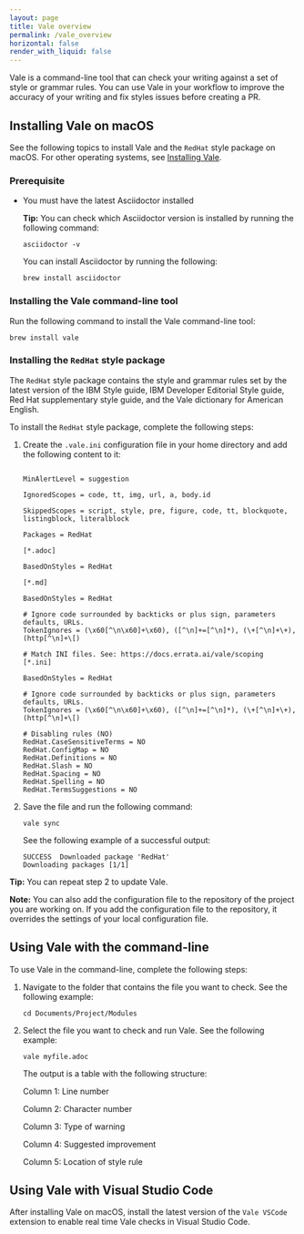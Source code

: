 ```yaml
---
layout: page
title: Vale overview
permalink: /vale_overview
horizontal: false
render_with_liquid: false
---
```


Vale is a command-line tool that can check your writing against a set of style or grammar rules. You can use Vale in your workflow to improve the accuracy of your writing and fix styles issues before creating a PR.

## Installing Vale on macOS

See the following topics to install Vale and the `RedHat` style package on macOS. For other operating systems, see [Installing Vale](https://redhat-documentation.github.io/vale-at-red-hat/docs/main/user-guide/installing-vale-cli/).

### Prerequisite

- You must have the latest Asciidoctor installed

    **Tip:** You can check which Asciidoctor version is installed by running the following command: 

    `asciidoctor -v`

    You can install Asciidoctor by running the following:

    `brew install asciidoctor`

### Installing the Vale command-line tool

Run the following command to install the Vale command-line tool:

`brew install vale`

### Installing the `RedHat` style package

The `RedHat` style package contains the style and grammar rules set by the latest version of the IBM Style guide, IBM Developer Editorial Style guide, Red Hat supplementary style guide, and the Vale dictionary for American English.

To install the `RedHat` style package, complete the following steps:

1. Create the `.vale.ini` configuration file in your home directory and add the following content to it:

    ```StylesPath = .vale/styles

    MinAlertLevel = suggestion

    IgnoredScopes = code, tt, img, url, a, body.id

    SkippedScopes = script, style, pre, figure, code, tt, blockquote, listingblock, literalblock

    Packages = RedHat

    [*.adoc]

    BasedOnStyles = RedHat

    [*.md]

    BasedOnStyles = RedHat

    # Ignore code surrounded by backticks or plus sign, parameters defaults, URLs.
    TokenIgnores = (\x60[^\n\x60]+\x60), ([^\n]+=[^\n]*), (\+[^\n]+\+), (http[^\n]+\[)

    # Match INI files. See: https://docs.errata.ai/vale/scoping
    [*.ini]

    BasedOnStyles = RedHat

    # Ignore code surrounded by backticks or plus sign, parameters defaults, URLs.
    TokenIgnores = (\x60[^\n\x60]+\x60), ([^\n]+=[^\n]*), (\+[^\n]+\+), (http[^\n]+\[)

    # Disabling rules (NO)
    RedHat.CaseSensitiveTerms = NO
    RedHat.ConfigMap = NO
    RedHat.Definitions = NO
    RedHat.Slash = NO
    RedHat.Spacing = NO
    RedHat.Spelling = NO
    RedHat.TermsSuggestions = NO
    ``````

2. Save the file and run the following command:

    `vale sync`

    See the following example of a successful output:

    ```
    SUCCESS  Downloaded package 'RedHat'
    Downloading packages [1/1]
    ```

**Tip:** You can repeat step 2 to update Vale.

**Note:** You can also add the configuration file to the repository of the project you are working on. If you add the configuration file to the repository, it overrides the settings of your local configuration file. 

## Using Vale with the command-line

To use Vale in the command-line, complete the following steps:

1. Navigate to the folder that contains the file you want to check. See the following example:

    `cd Documents/Project/Modules`

2. Select the file you want to check and run Vale. See the following example:

    `vale myfile.adoc`

    The output is a table with the following structure:

    Column 1: Line number

    Column 2: Character number

    Column 3: Type of warning

    Column 4: Suggested improvement

    Column 5: Location of style rule

## Using Vale with Visual Studio Code

After installing Vale on macOS, install the latest version of the `Vale VSCode` extension to enable real time Vale checks in Visual Studio Code.
